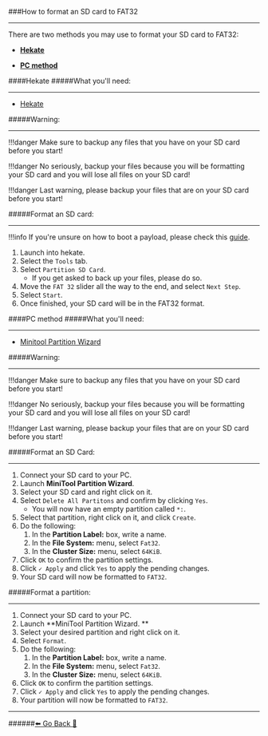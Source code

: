 ###How to format an SD card to FAT32
***
There are two methods you may use to format your SD card to FAT32:

* **[Hekate](https://rentry.org/FAT32FormatSD/#hekate)**

* **[PC method](https://rentry.org/FAT32FormatSD/#pc-method)**

####Hekate 
#####What you'll need:
***
* [Hekate](https://github.com/CTCaer/hekate/releases/latest)

#####Warning:
***
!!!danger Make sure to backup any files that you have on your SD card before you start!

!!!danger No seriously, backup your files because you will be formatting your SD card and you will lose all files on your SD card!

!!!danger Last warning, please backup your files that are on your SD card before you start!

#####Format an SD card:
***
!!!info If you're unsure on how to boot a payload, please check this [guide](https://rentry.org/SwitchPayloadLaunch).

1. Launch into hekate. 
2. Select the `Tools` tab.
3. Select `Partition SD Card`.
	* If you get asked to back up your files, please do so.
4. Move the `FAT 32` slider all the way to the end, and select `Next Step`.
5. Select `Start`.
6. Once finished, your SD card will be in the FAT32 format.

####PC method
#####What you'll need:
***
* [Minitool Partition Wizard](https://cdn2.minitool.com/?p=pw&e=pw-free)

#####Warning:
***
!!!danger Make sure to backup any files that you have on your SD card before you start!

!!!danger No seriously, backup your files because you will be formatting your SD card and you will lose all files on your SD card!

!!!danger Last warning, please backup your files that are on your SD card before you start!


#####Format an SD Card:
***
1. Connect your SD card to your PC.
2. Launch **MiniTool Partition Wizard**. 
3. Select your SD card and right click on it.
4. Select `Delete All Partitons` and confirm by clicking `Yes`.
	* You will now have an empty partition called `*:`. 
5.  Select that partition, right click on it, and click `Create`.
7. Do the following:
	1. In the **Partition Label:** box, write a name.
	2. In the **File System:** menu, select `Fat32`.
	3. In the **Cluster Size:** menu, select `64KiB`.
8. Click `OK` to confirm the partition settings.
9. Click `✓ Apply` and click `Yes` to apply the pending changes.
10. Your SD card will  now be formatted to `FAT32`.

#####Format a partition:
***
1. Connect your SD card to your PC.
2. Launch **MiniTool Partition Wizard. **
3.  Select your desired partition and right click on it.
4. Select `Format`.
5. Do the following:
	1. In the **Partition Label:** box, write a name.
	2. In the **File System:** menu, select `Fat32`.
	3. In the **Cluster Size:** menu, select `64KiB`.
6. Click `OK` to confirm the partition settings.
7. Click `✓ Apply` and click `Yes` to apply the pending changes.
8. Your partition will  now be formatted to `FAT32`.

***
######[⬅️ Go Back 🦝](https://rentry.org/homebrewandmisc)
